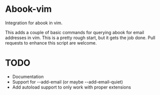 # Abook-vim

Integration for abook in vim.

This adds a couple of basic commands for querying abook for email addresses in vim. This is a pretty rough start, but it gets the job done. Pull requests to enhance this script are welcome.

# TODO

- Documentation
- Support for --add-email (or maybe --add-email-quiet)
- Add autoload support to only work with proper extensions
